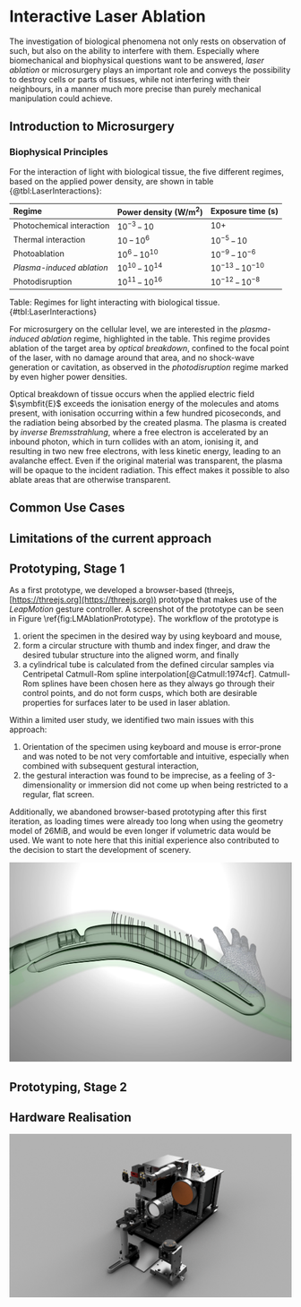 # Interactive Laser Ablation

The investigation of biological phenomena not only rests on observation of such, but also on the ability to interfere with them. Especially where biomechanical and biophysical questions want to be answered, _laser ablation_ or microsurgery plays an important role and conveys the possibility to destroy cells or parts of tissues, while not interfering with their neighbours, in a manner much more precise than purely mechanical manipulation could achieve.

## Introduction to Microsurgery

### Biophysical Principles

For the interaction of light with biological tissue, the five different regimes, based on the applied power density, are shown in table {@tbl:LaserInteractions}:

| Regime | Power density ($\mathrm{W}/\mathrm{m}^2$) | Exposure time (s) |
|:--|:--|:--|
| Photochemical interaction | $10^{-3}\,-\,10$ | $10+$ |
| Thermal interaction | $10\,-\,10^6$ | $10^{-5}\,-\,10$ |
| Photoablation | $10^6\,-\,10^{10}$ | $10^{-9}\,-\,10^{-6}$ |
| _Plasma-induced ablation_ | $10^{10}\,-\,10^{14}$ | $10^{-13}\,-\,10^{-10}$ |
| Photodisruption | $10^{11}\,-\,10^{16}$ | $10^{-12}\,-\,10^{-8}$ |

Table: Regimes for light interacting with biological tissue. {#tbl:LaserInteractions}

For microsurgery on the cellular level, we are interested in the _plasma-induced ablation_ regime, highlighted in the table. This regime provides ablation of the target area by _optical breakdown_, confined to the focal point of the laser, with no damage around that area, and no shock-wave generation or cavitation, as observed in the _photodisruption_ regime marked by even higher power densities.

Optical breakdown of tissue occurs when the applied electric field $\symbfit{E}$ exceeds the ionisation energy of the molecules and atoms present, with ionisation occurring within a few hundred picoseconds, and the radiation being absorbed by the created plasma. The plasma is created by _inverse Bremsstrahlung_, where a free electron is accelerated by an inbound photon, which in turn collides with an atom, ionising it, and resulting in two new free electrons, with less kinetic energy, leading to an avalanche effect. Even if the original material was transparent, the plasma will be opaque to the incident radiation. This effect makes it possible to also ablate areas that are otherwise transparent.

## Common Use Cases

## Limitations of the current approach

## Prototyping, Stage 1

As a first prototype, we developed a browser-based (threejs, [https://threejs.org](https://threejs.org)) prototype that makes use of the _LeapMotion_ gesture controller. A screenshot of the prototype can be seen in Figure \ref{fig:LMAblationPrototype}. The workflow of the prototype is

1. orient the specimen in the desired way by using keyboard and mouse,
2. form a circular structure with thumb and index finger, and draw the desired tubular structure into the aligned worm, and finally
3. a cylindrical tube is calculated from the defined circular samples via Centripetal Catmull-Rom spline interpolation[@Catmull:1974cf]. Catmull-Rom splines have been chosen here as they always go through their control points, and do not form cusps, which both are desirable properties for surfaces later to be used in laser ablation.

Within a limited user study, we identified two main issues with this approach:

1. Orientation of the specimen using keyboard and mouse is error-prone and was noted to be not very comfortable and intuitive, especially when combined with subsequent gestural interaction,
2. the gestural interaction was found to be imprecise, as a feeling of 3-dimensionality or immersion did not come up when being restricted to a regular, flat screen.

Additionally, we abandoned browser-based prototyping after this first iteration, as loading times were already too long when using the geometry model of 26MiB, and would be even longer if volumetric data would be used. We want to note here that this initial experience also contributed to the decision to start the development of scenery.

![Screenshot of the _LeapMotion_-based interaction prototype, where the user has delineated a tubular structure along the _C. elegans_' gonad system. _C. elegans_ model courtesy of [openworm.org](https://www.openworm.org).\label{fig:LMAblationPrototype}](./figures/LeapMotionLaserAblationPrototype.png)

## Prototyping, Stage 2

## Hardware Realisation

![3D rendering of the UV ablation module, original design by Michael Weber, Huisken Lab, MPI-CBG Dresden and Morgridge Institute for Research, Madison, Wisconsin, USA.\label{fig:UVcutterRendering}](./figures/ablation-module.png)